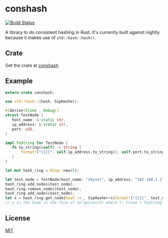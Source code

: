 # conshash

[![Build Status](https://travis-ci.org/skeuomorf/conshash.svg?branch=master)](https://github.com/skeuomorf/conshash)

A library to do consistent hashing in Rust. It's currently built against nightly because it makes use of `std::hash::hash()`.

## Crate
Get the crate at [conshash](https://crates.io/crates/conshash)

## Example

 ```Rust
extern crate conshash;

use std::hash::{hash, SipHasher};

#[derive(Clone , Debug)]
struct TestNode {
    host_name: &'static str,
    ip_address: &'static str,
    port: u32,
}

impl ToString for TestNode {
    fn to_string(&self) -> String {
        format!("{}{}", self.ip_address.to_string(), self.port.to_string())
    }
}

let mut hash_ring = Ring::new(5);

let test_node = TestNode{host_name: "Skynet", ip_address: "192.168.1.1", port: 42};
hash_ring.add_node(&test_node);
hash_ring.remove_node(&test_node);
hash_ring.add_node(&test_node);
let x = hash_ring.get_node(hash::<_, SipHasher>(&format!("{}{}", test_node.to_string(), 0.to_string())));
// x is the node in the form of an Option<T> where T: Clone + ToString + Debug
```

## License
[MIT](./LICENSE)
